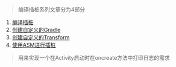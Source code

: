 > 编译插桩系列文章分为4部分
  1. [编译插桩](https://blog.csdn.net/qq_32648731/article/details/105712511)
  2. [创建自定义的Gradle ](https://blog.csdn.net/qq_32648731/article/details/105724446)
  3. [创建自定义的Transform](https://blog.csdn.net/qq_32648731/article/details/105813400)
  4. [使用ASM进行插桩](https://blog.csdn.net/qq_32648731/article/details/105814746)

> 用来实现一个在Activity启动时在oncreate方法中打印日志的需求


